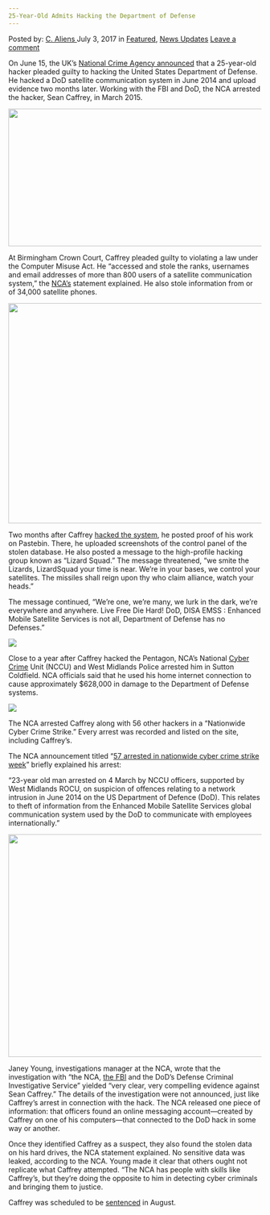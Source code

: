 ```yaml
---
25-Year-Old Admits Hacking the Department of Defense
---
```

<article class="post-listing post-21054 post type-post status-publish format-standard has-post-thumbnail hentry category-deepdot-news category-news-updates tag-25yearold tag-admits tag-defense tag-department tag-hacking">
    <div class="post-inner">
        <span>Posted by: <a href="https://www.deepdotweb.com/author/caliens/" title="">C. Aliens </a></span>
    <span>July 3, 2017</span>
    <span>in <a href="https://www.deepdotweb.com/category/deepdot-news/" rel="category tag">Featured</a>, <a href="https://www.deepdotweb.com/category/news-updates/" rel="category tag">News Updates</a></span>
    <span><a href="https://www.deepdotweb.com/2017/07/03/25-year-old-admits-hacking-department-defense/#respond">Leave a comment</a></span>
    </p>
    <div class="clear"></div>
    <div class="entry">
    <p>On June 15, the UK’s <a href="http://www.nationalcrimeagency.gov.uk/news/1111-hacker-stole-satellite-data-from-us-department-of-defense">National Crime Agency announced</a> that a 25-year-old hacker pleaded guilty to hacking the United States Department of Defense. He hacked a DoD satellite communication system in June 2014 and upload evidence two months later. Working with the FBI and DoD, the NCA arrested the hacker, Sean Caffrey, in March 2015.</p>
    <p><img class="wp-image-21058 aligncenter" src="https://www.deepdotweb.com/wp-content/uploads/2017/07/word-image-5.jpeg" width="607" height="273" srcset="https://www.deepdotweb.com/wp-content/uploads/2017/07/word-image-5.jpeg 800w, https://www.deepdotweb.com/wp-content/uploads/2017/07/word-image-5-300x135.jpeg 300w" sizes="(max-width: 607px) 100vw, 607px" /></p>
    <p>At Birmingham Crown Court, Caffrey pleaded guilty to violating a law under the Computer Misuse Act. He “accessed and stole the ranks, usernames and email addresses of more than 800 users of a satellite communication system,” the <a href="https://www.deepdotweb.com/tag/nca">NCA’s</a> statement explained. He also stole information from or of 34,000 satellite phones.</p>
    <p><img class="wp-image-21059 aligncenter" src="https://www.deepdotweb.com/wp-content/uploads/2017/07/word-image-6.jpeg" width="583" height="437" srcset="https://www.deepdotweb.com/wp-content/uploads/2017/07/word-image-6.jpeg 800w, https://www.deepdotweb.com/wp-content/uploads/2017/07/word-image-6-300x225.jpeg 300w" sizes="(max-width: 583px) 100vw, 583px" /></p>
    <p>Two months after Caffrey <a href="https://www.deepdotweb.com/tag/hack/">hacked the system</a>, he posted proof of his work on Pastebin. There, he uploaded screenshots of the control panel of the stolen database. He also posted a message to the high-profile hacking group known as “Lizard Squad.” The message threatened, “we smite the Lizards, LizardSquad your time is near. We’re in your bases, we control your satellites. The missiles shall reign upon thy who claim alliance, watch your heads.”</p>
    <p>The message continued, &#8220;We&#8217;re one, we&#8217;re many, we lurk in the dark, we&#8217;re everywhere and anywhere. Live Free Die Hard! DoD, DISA EMSS : Enhanced Mobile Satellite Services is not all, Department of Defense has no Defenses.&#8221;</p>
    <p><img class="wp-image-21060 aligncenter" src="https://www.deepdotweb.com/wp-content/uploads/2017/07/word-image-7.jpeg" srcset="https://www.deepdotweb.com/wp-content/uploads/2017/07/word-image-7.jpeg 800w, https://www.deepdotweb.com/wp-content/uploads/2017/07/word-image-7-300x238.jpeg 300w" sizes="(max-width: 800px) 100vw, 800px" /></p>
    <p>Close to a year after Caffrey hacked the Pentagon, NCA’s National <a href="https://www.deepdotweb.com/tag/cyber/">Cyber Crime</a> Unit (NCCU) and West Midlands Police arrested him in Sutton Coldfield. NCA officials said that he used his home internet connection to cause approximately $628,000 in damage to the Department of Defense systems.</p>
    <p><img class="wp-image-21061 aligncenter" src="https://www.deepdotweb.com/wp-content/uploads/2017/07/word-image-8.jpeg" srcset="https://www.deepdotweb.com/wp-content/uploads/2017/07/word-image-8.jpeg 800w, https://www.deepdotweb.com/wp-content/uploads/2017/07/word-image-8-300x225.jpeg 300w" sizes="(max-width: 800px) 100vw, 800px" /></p>
    <p>The NCA arrested Caffrey along with 56 other hackers in a “Nationwide Cyber Crime Strike.” Every arrest was recorded and listed on the site, including Caffrey&#8217;s.</p>
    <p>The NCA announcement titled “<a href="http://www.nationalcrimeagency.gov.uk/news/560-57-arrested-in-nationwide-cyber-crime-strike-week">57 arrested in nationwide cyber crime strike week</a>” briefly explained his arrest:</p>
    <p>“23-year old man arrested on 4 March by NCCU officers, supported by West Midlands ROCU, on suspicion of offences relating to a network intrusion in June 2014 on the US Department of Defence (DoD). This relates to theft of information from the Enhanced Mobile Satellite Services global communication system used by the DoD to communicate with employees internationally.”</p>
    <p><img class="wp-image-21062 aligncenter" src="https://www.deepdotweb.com/wp-content/uploads/2017/07/word-image-9.jpeg" width="532" height="442" srcset="https://www.deepdotweb.com/wp-content/uploads/2017/07/word-image-9.jpeg 800w, https://www.deepdotweb.com/wp-content/uploads/2017/07/word-image-9-300x249.jpeg 300w" sizes="(max-width: 532px) 100vw, 532px" /></p>
    <p>Janey Young, investigations manager at the NCA, wrote that the investigation with “the NCA, <a href="https://www.deepdotweb.com/tag/fbi/">the FBI</a> and the DoD’s Defense Criminal Investigative Service” yielded “very clear, very compelling evidence against Sean Caffrey.” The details of the investigation were not announced, just like Caffrey’s arrest in connection with the hack. The NCA released one piece of information: that officers found an online messaging account—created by Caffrey on one of his computers—that connected to the DoD hack in some way or another.</p>
    <p>Once they identified Caffrey as a suspect, they also found the stolen data on his hard drives, the NCA statement explained. No sensitive data was leaked, according to the NCA. Young made it clear that others ought not replicate what Caffrey attempted. “The NCA has people with skills like Caffrey’s, but they’re doing the opposite to him in detecting cyber criminals and bringing them to justice.</p>
    <p>Caffrey was scheduled to be <a href="https://www.deepdotweb.com/tag/sentence/">sentenced</a> in August.</p>
    </div>
    <span style="display:none"><a href="https://www.deepdotweb.com/tag/25yearold/" rel="tag">25yearold</a> <a href="https://www.deepdotweb.com/tag/admits/" rel="tag">admits</a> <a href="https://www.deepdotweb.com/tag/defense/" rel="tag">defense</a> <a href="https://www.deepdotweb.com/tag/department/" rel="tag">department</a> <a href="https://www.deepdotweb.com/tag/hacking/" rel="tag">hacking</a></span> <span style="display:none" class="updated">2017-07-03</span>
    <div style="display:none" class="vcard author" itemprop="author" itemscope itemtype="http://schema.org/Person"><strong class="fn" itemprop="name"><a href="https://www.deepdotweb.com/author/caliens/" title="Posts by C. Aliens" rel="author">C. Aliens</a></strong></div>
    </div>
</article>


